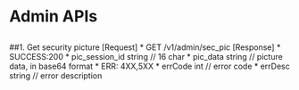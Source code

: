 # Admin APIs

##
##1. Get security picture
	[Request]
  		* GET /v1/admin/sec_pic
	[Response]
		* SUCCESS:200 
			* pic_session_id    string	// 16 char
			* pic_data  		string 	// picture data, in base64 format
		* ERR: 4XX,5XX
	  		* errCode		int			// error code
	  		* errDesc		string		// error description

